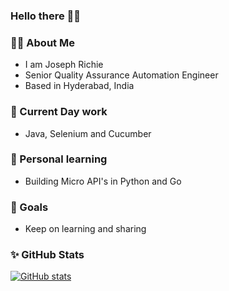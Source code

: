 ### Hello there 👋🙏

### 🙋‍♂️ About Me

* I am Joseph Richie
* Senior Quality Assurance Automation Engineer
* Based in Hyderabad, India


### 💼 Current Day work 
* Java, Selenium and Cucumber


### 🌱 Personal learning 
* Building Micro API's in Python and Go


### 🎯 Goals
* Keep on learning and sharing


### ✨ GitHub Stats
[![GitHub stats](https://github-readme-stats.vercel.app/api/top-langs/?username=JosefRichie13&hide=HTML,Gherkin&theme=dracula&layout=donut&langs_count=10)](https://github-readme-stats.vercel.app/api/top-langs/?username=JosefRichie13&hide=HTML,Gherkin&theme=dracula&layout=donut&langs_count=10)

<!--
**JosefRichie13/JosefRichie13** is a ✨ _special_ ✨ repository because its `README.md` (this file) appears on your GitHub profile.

Here are some ideas to get you started:

- 🔭 I’m currently working on ...
- 🌱 I’m currently learning ...
- 👯 I’m looking to collaborate on ...
- 🤔 I’m looking for help with ...
- 💬 Ask me about ...
- 📫 How to reach me: ...
- 😄 Pronouns: ...
- ⚡ Fun fact: ...
-->
